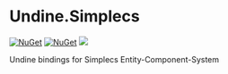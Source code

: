 # Undine.Simplecs
[![NuGet](https://img.shields.io/nuget/v/Undine.Simplecs.svg)](https://www.nuget.org/packages/Undine.Simplecs) 
[![NuGet](https://img.shields.io/nuget/dt/Undine.Simplecs.svg)](https://www.nuget.org/packages/Undine.Simplecs)
![](https://vistr.dev/badge?repo=tomaszcekalo.Undine.Simplecs)

Undine bindings for Simplecs Entity-Component-System
